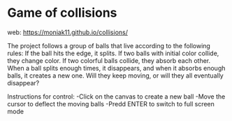 # Game of collisions

web: https://moniak11.github.io/collisions/

The project follows a group of balls that live according to the following rules: If the ball hits the edge, it splits. If two balls with initial color collide, they change color. If two colorful balls collide, they absorb each other. When a ball splits enough times, it disappears, and when it absorbs enough balls, it creates a new one. Will they keep moving, or will they all eventually disappear?

Instructions for control:
-Click on the canvas to create a new ball
-Move the cursor to deflect the moving balls
-Predd ENTER to switch to full screen mode
